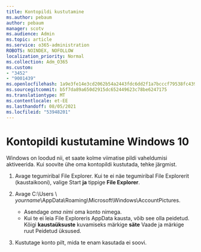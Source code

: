 ```yaml
---
title: Kontopildi kustutamine
ms.author: pebaum
author: pebaum
manager: scotv
ms.audience: Admin
ms.topic: article
ms.service: o365-administration
ROBOTS: NOINDEX, NOFOLLOW
localization_priority: Normal
ms.collection: Adm_O365
ms.custom:
- "3452"
- "9001439"
ms.openlocfilehash: 1a9e3fe14e3cd2062b54a2443fdc6dd2f1a7bcccf79538fc439295ce43082149
ms.sourcegitcommit: b5f7da89a650d2915dc652449623c78be6247175
ms.translationtype: MT
ms.contentlocale: et-EE
ms.lasthandoff: 08/05/2021
ms.locfileid: "53948201"
---
```

# <a name="delete-an-account-picture-in-windows-10"></a>Kontopildi kustutamine Windows 10

Windows on loodud nii, et saate kolme viimatise pildi vaheldumisi aktiveerida. Kui soovite ühe oma kontopildi kustutada, tehke järgmist.

1. Avage tegumiribal File Explorer. Kui te ei näe tegumiribal File Explorerit (kaustaikooni), valige Start **ja** tippige **File Explorer**.

2. Avage C:\Users \\ *yourname*\AppData\Roaming\Microsoft\Windows\AccountPictures. 
    - Asendage *oma nimi* oma konto nimega.
    - Kui te ei leia File Exploreris AppData kausta, võib see olla peidetud. Kõigi **kaustaüksuste** kuvamiseks märkige **säte** Vaade ja märkige ruut Peidetud üksused.

3. Kustutage konto pilt, mida te enam kasutada ei soovi.
 
 